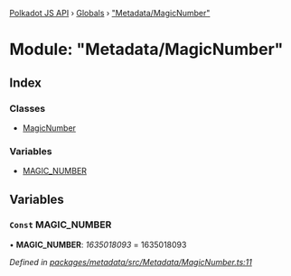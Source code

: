 [Polkadot JS API](../README.md) › [Globals](../globals.md) › ["Metadata/MagicNumber"](_metadata_magicnumber_.md)

# Module: "Metadata/MagicNumber"

## Index

### Classes

* [MagicNumber](../classes/_metadata_magicnumber_.magicnumber.md)

### Variables

* [MAGIC_NUMBER](_metadata_magicnumber_.md#const-magic_number)

## Variables

### `Const` MAGIC_NUMBER

• **MAGIC_NUMBER**: *1635018093* = 1635018093

*Defined in [packages/metadata/src/Metadata/MagicNumber.ts:11](https://github.com/polkadot-js/api/blob/ccfab75f41/packages/metadata/src/Metadata/MagicNumber.ts#L11)*

